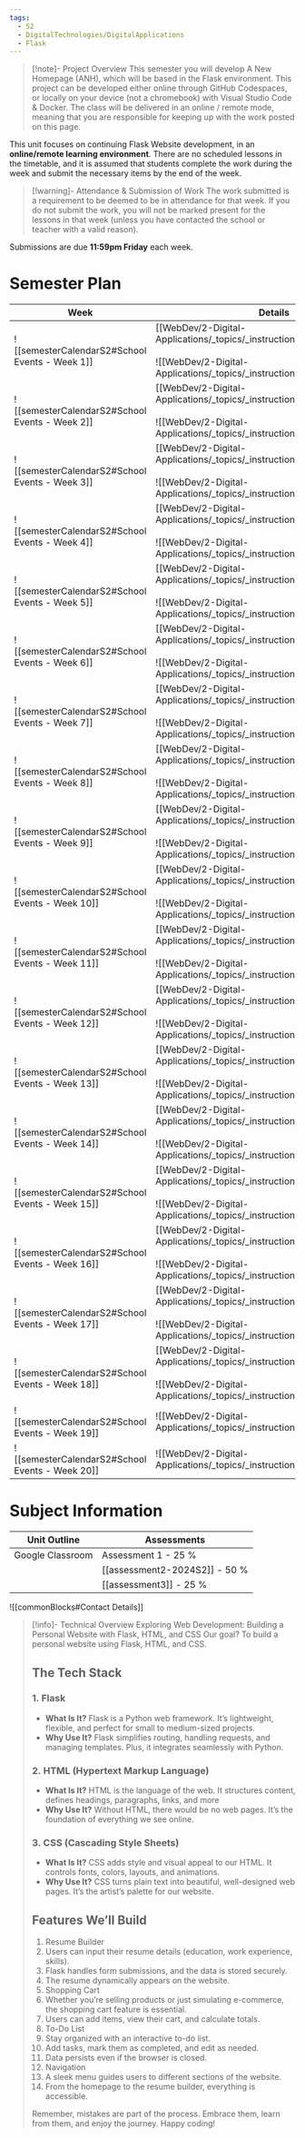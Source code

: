 ```yaml
---
tags:
  - S2
  - DigitalTechnologies/DigitalApplications
  - Flask
---
```

> [!note]- Project Overview
> This semester you will develop A New Homepage (ANH), which will be based in the Flask environment. 
> This project can be developed either online through GitHub Codespaces, or locally on your device (not a chromebook) with Visual Studio Code & Docker.
> The class will be delivered in an online / remote mode, meaning that you are responsible for keeping up with the work posted on this page. 

This unit focuses on continuing Flask Website development, in an **online/remote learning environment**. There are no scheduled lessons in the timetable, and it is assumed that students complete the work during the week and submit the necessary items by the end of the week.

> [!warning]- Attendance & Submission of Work
> The work submitted is a requirement to be deemed to be in attendance for that week. If you do not submit the work, you will not be marked present for the lessons in that week (unless you have contacted the school or teacher with a valid reason).

Submissions are due **11:59pm Friday** each week.

# Semester Plan




| Week                                            | Details                                                                                                                                               |
| ----------------------------------------------- | ----------------------------------------------------------------------------------------------------------------------------------------------------- |
| ![[semesterCalendarS2#School Events - Week 1]]  | [[WebDev/2-Digital-Applications/_topics/_instructions/Week01\|Week01]]<br><br>![[WebDev/2-Digital-Applications/_topics/_instructions/Week01#Summary]] |
| ![[semesterCalendarS2#School Events - Week 2]]  | [[WebDev/2-Digital-Applications/_topics/_instructions/Week02\|Week02]]<br><br>![[WebDev/2-Digital-Applications/_topics/_instructions/Week02#Summary]] |
| ![[semesterCalendarS2#School Events - Week 3]]  | [[WebDev/2-Digital-Applications/_topics/_instructions/Week03\|Week03]]<br><br>![[WebDev/2-Digital-Applications/_topics/_instructions/Week03#Summary]] |
| ![[semesterCalendarS2#School Events - Week 4]]  | [[WebDev/2-Digital-Applications/_topics/_instructions/Week04\|Week04]]<br><br>![[WebDev/2-Digital-Applications/_topics/_instructions/Week04#Summary]] |
| ![[semesterCalendarS2#School Events - Week 5]]  | [[WebDev/2-Digital-Applications/_topics/_instructions/Week05\|Week05]]<br><br>![[WebDev/2-Digital-Applications/_topics/_instructions/Week05#Summary]] |
| ![[semesterCalendarS2#School Events - Week 6]]  | [[WebDev/2-Digital-Applications/_topics/_instructions/Week06\|Week06]]<br><br>![[WebDev/2-Digital-Applications/_topics/_instructions/Week06#Summary]] |
| ![[semesterCalendarS2#School Events - Week 7]]  | [[WebDev/2-Digital-Applications/_topics/_instructions/Week07\|Week07]]<br><br>![[WebDev/2-Digital-Applications/_topics/_instructions/Week07#Summary]] |
| ![[semesterCalendarS2#School Events - Week 8]]  | [[WebDev/2-Digital-Applications/_topics/_instructions/Week08\|Week08]]<br><br>![[WebDev/2-Digital-Applications/_topics/_instructions/Week08#Summary]] |
| ![[semesterCalendarS2#School Events - Week 9]]  | [[WebDev/2-Digital-Applications/_topics/_instructions/Week09\|Week09]]<br><br>![[WebDev/2-Digital-Applications/_topics/_instructions/Week09#Summary]] |
| ![[semesterCalendarS2#School Events - Week 10]] | [[WebDev/2-Digital-Applications/_topics/_instructions/Week10\|Week10]]<br><br>![[WebDev/2-Digital-Applications/_topics/_instructions/Week10#Summary]] |
| ![[semesterCalendarS2#School Events - Week 11]] | [[WebDev/2-Digital-Applications/_topics/_instructions/Week11\|Week11]]<br><br>![[WebDev/2-Digital-Applications/_topics/_instructions/Week11#Summary]] |
| ![[semesterCalendarS2#School Events - Week 12]] | [[WebDev/2-Digital-Applications/_topics/_instructions/Week12\|Week12]]<br><br>![[WebDev/2-Digital-Applications/_topics/_instructions/Week12#Summary]] |
| ![[semesterCalendarS2#School Events - Week 13]] | [[WebDev/2-Digital-Applications/_topics/_instructions/Week13\|Week13]]<br><br>![[WebDev/2-Digital-Applications/_topics/_instructions/Week13#Summary]] |
| ![[semesterCalendarS2#School Events - Week 14]] | [[WebDev/2-Digital-Applications/_topics/_instructions/Week14\|Week14]]<br><br>![[WebDev/2-Digital-Applications/_topics/_instructions/Week14#Summary]] |
| ![[semesterCalendarS2#School Events - Week 15]] | [[WebDev/2-Digital-Applications/_topics/_instructions/Week15\|Week15]]<br><br>![[WebDev/2-Digital-Applications/_topics/_instructions/Week15#Summary]] |
| ![[semesterCalendarS2#School Events - Week 16]] | [[WebDev/2-Digital-Applications/_topics/_instructions/Week16\|Week16]]<br><br>![[WebDev/2-Digital-Applications/_topics/_instructions/Week16#Summary]] |
| ![[semesterCalendarS2#School Events - Week 17]] | [[WebDev/2-Digital-Applications/_topics/_instructions/Week17\|Week17]]<br><br>![[WebDev/2-Digital-Applications/_topics/_instructions/Week17#Summary]] |
| ![[semesterCalendarS2#School Events - Week 18]] | [[WebDev/2-Digital-Applications/_topics/_instructions/Week18\|Week18]]<br><br>![[WebDev/2-Digital-Applications/_topics/_instructions/Week18#Summary]] |
| ![[semesterCalendarS2#School Events - Week 19]] | ![[WebDev/2-Digital-Applications/_topics/_instructions/Week19#Summary]]                                                                               |
| ![[semesterCalendarS2#School Events - Week 20]] | ![[WebDev/2-Digital-Applications/_topics/_instructions/Week20#Summary]]                                                                               |







# Subject Information

| Unit Outline     | Assessments                   |
| ---------------- | ----------------------------- |
| Google Classroom | Assessment 1 - 25 %           |
|                  | [[assessment2-2024S2]] - 50 % |
|                  | [[assessment3]] - 25 %        |


![[commonBlocks#Contact Details]]



> [!info]- Technical Overview
> Exploring Web Development: Building a Personal Website with Flask, HTML, and CSS
> Our goal? To build a personal website using Flask, HTML, and CSS.    
> ## The Tech Stack
> ### 1. Flask
> - **What Is It?** Flask is a Python web framework. It’s lightweight, flexible, and perfect for small to medium-sized projects.
> - **Why Use It?** Flask simplifies routing, handling requests, and managing templates. Plus, it integrates seamlessly with Python.
> ### 2. HTML (Hypertext Markup Language)
> - **What Is It?** HTML is the language of the web. It structures content, defines headings, paragraphs, links, and more
> - **Why Use It?** Without HTML, there would be no web pages. It’s the foundation of everything we see online.
> ### 3. CSS (Cascading Style Sheets)
> - **What Is It?** CSS adds style and visual appeal to our HTML. It controls fonts, colors, layouts, and animations.
> - **Why Use It?** CSS turns plain text into beautiful, well-designed web pages. It’s the artist’s palette for our website.
>## Features We’ll Build
> 1. Resume Builder
> 	1. Users can input their resume details (education, work experience, skills).
> 	2. Flask handles form submissions, and the data is stored securely.
> 	3. The resume dynamically appears on the website.
> 2. Shopping Cart
> 	1. Whether you’re selling products or just simulating e-commerce, the shopping cart feature is essential.
> 	2. Users can add items, view their cart, and calculate totals.
> 3. To-Do List
> 	1. Stay organized with an interactive to-do list.
> 	2. Add tasks, mark them as completed, and edit as needed.
> 	3. Data persists even if the browser is closed.
> 4. Navigation
> 	1. A sleek menu guides users to different sections of the website.
> 	2. From the homepage to the resume builder, everything is accessible.
>
> Remember, mistakes are part of the process. Embrace them, learn from them, and enjoy the journey. Happy coding! 


